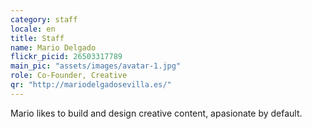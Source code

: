 ```yaml
---
category: staff
locale: en
title: Staff
name: Mario Delgado
flickr_picid: 26503317789
main_pic: "assets/images/avatar-1.jpg"
role: Co-Founder, Creative
qr: "http://mariodelgadosevilla.es/"
---
```


Mario likes to build and design
creative content, apasionate by default.
